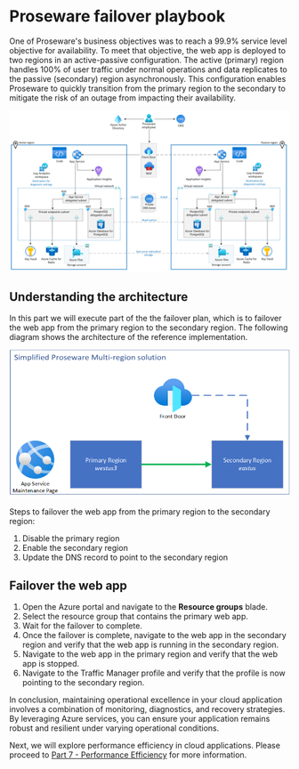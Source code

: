 # Proseware failover playbook

One of Proseware's business objectives was to reach a 99.9% service level objective for availability. To meet that objective, the web app is deployed to two regions in an active-passive configuration. The active (primary) region handles 100% of user traffic under normal operations and data replicates to the passive (secondary) region asynchronously. This configuration enables Proseware to quickly transition from the primary region to the secondary to mitigate the risk of an outage from impacting their availability.

![Diagram showing the architecture of the reference implementation](images/reliable-web-app-java.png)

## Understanding the architecture

In this part we will execute part of the the failover plan, which is to failover the web app from the primary region to the secondary region. The following diagram shows the architecture of the reference implementation.

![Diagram showing the architecture of the reference implementation](./images/failover-part4-complete.png)

Steps to failover the web app from the primary region to the secondary region:

1.  Disable the primary region
2.  Enable the secondary region
3.  Update the DNS record to point to the secondary region

## Failover the web app

1.  Open the Azure portal and navigate to the **Resource groups** blade.
2.  Select the resource group that contains the primary web app.
5.  Wait for the failover to complete.
6.  Once the failover is complete, navigate to the web app in the secondary region and verify that the web app is running in the secondary region.
7.  Navigate to the web app in the primary region and verify that the web app is stopped.
8.  Navigate to the Traffic Manager profile and verify that the profile is now pointing to the secondary region.

In conclusion, maintaining operational excellence in your cloud application involves a combination of monitoring, diagnostics, and recovery strategies. By leveraging Azure services, you can ensure your application remains robust and resilient under varying operational conditions.

Next, we will explore performance efficiency in cloud applications. Please proceed to [Part 7 - Performance Efficiency](../Part7-Performance-Efficiency/README.md) for more information.
